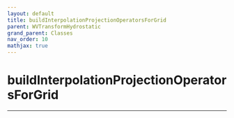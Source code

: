 ```yaml
---
layout: default
title: buildInterpolationProjectionOperatorsForGrid
parent: WVTransformHydrostatic
grand_parent: Classes
nav_order: 10
mathjax: true
---
```


#  buildInterpolationProjectionOperatorsForGrid




---

